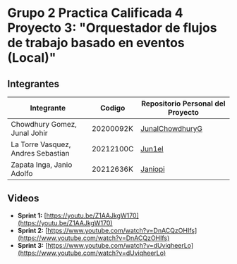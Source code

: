 # **Grupo 2 Practica Calificada 4 Proyecto 3: "Orquestador de flujos de trabajo basado en eventos (Local)"**

## **Integrantes**
| Integrante                         | Codigo    | Repositorio Personal del Proyecto                                                 |
| ---------------------------------- | --------- | --------------------------------------------------------------------------------- |
| Chowdhury Gomez, Junal Johir       | 20200092K | [JunalChowdhuryG](https://github.com/JunalChowdhuryG/PC4-Chowdhury-Proyecto-3-Grupo-2) |
| La Torre Vasquez, Andres Sebastian | 20212100C | [Jun1el](https://github.com/Jun1el/Repo-personal-Proyecto3-Grupo2-PC4)                   |
| Zapata Inga, Janio Adolfo          | 20212636K | [Janiopi](https://github.com/Janiopi/Orquestador-de-flujos-basado-en-eventos)                 |

## **Videos**

- **Sprint 1:** [https://youtu.be/Z1AAJkgW170](https://youtu.be/Z1AAJkgW170)
- **Sprint 2:** [https://www.youtube.com/watch?v=DnACQzOHIfs](https://www.youtube.com/watch?v=DnACQzOHIfs)
- **Sprint 3:** [https://www.youtube.com/watch?v=dUviqheerLo](https://www.youtube.com/watch?v=dUviqheerLo)

